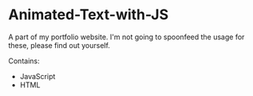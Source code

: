 # Animated-Text-with-JS

A part of my portfolio website.
I'm not going to spoonfeed the usage for these, please find out yourself.

Contains:
* JavaScript
* HTML
